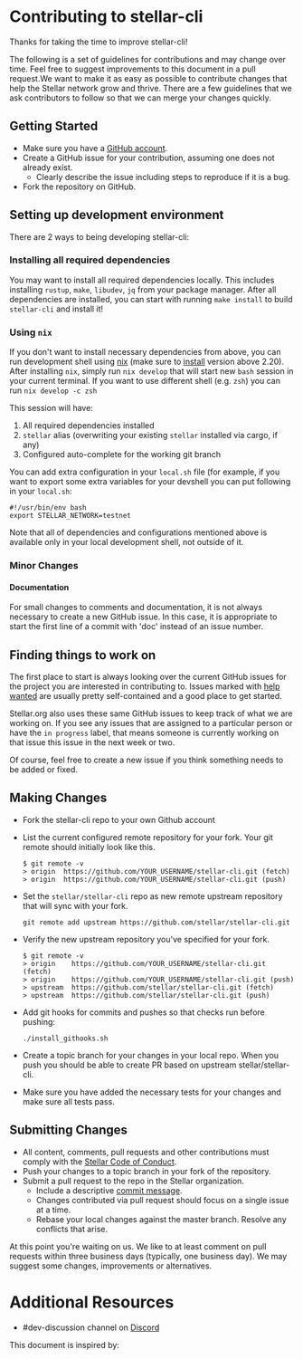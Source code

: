 # Contributing to stellar-cli

Thanks for taking the time to improve stellar-cli!

The following is a set of guidelines for contributions and may change over time.
Feel free to suggest improvements to this document in a pull request.We want to make it as easy as possible to contribute changes that help the Stellar network grow and
thrive. There are a few guidelines that we ask contributors to follow so that we can merge your
changes quickly.

## Getting Started

* Make sure you have a [GitHub account](https://github.com/signup/free).
* Create a GitHub issue for your contribution, assuming one does not already exist.
  * Clearly describe the issue including steps to reproduce if it is a bug.
* Fork the repository on GitHub.

## Setting up development environment

There are 2 ways to being developing stellar-cli:

### Installing all required dependencies 

You may want to install all required dependencies locally. This includes installing `rustup`, `make`, `libudev`, `jq` from your package manager. After all dependencies are installed, you can start with running `make install` to build `stellar-cli` and install it! 

### Using `nix`

If you don't want to install necessary dependencies from above, you can run development shell using [nix](https://nixos.org/guides/how-nix-works/) (make sure to [install](https://nixos.org/download/) version above 2.20). After installing `nix`, simply run `nix develop` that will start new `bash` session in your current terminal. If you want to use different shell (e.g. `zsh`) you can run `nix develop -c zsh`

This session will have:
1. All required dependencies installed
2. `stellar` alias (overwriting your existing `stellar` installed via cargo, if any)
3. Configured auto-complete for the working git branch

You can add extra configuration in your `local.sh` file (for example, if you want to export some extra variables for your devshell you can put following in your `local.sh`:
```shell
#!/usr/bin/env bash
export STELLAR_NETWORK=testnet
```
Note that all of dependencies and configurations mentioned above is available only in your local development shell, not outside of it.


### Minor Changes

#### Documentation

For small changes to comments and documentation, it is not
always necessary to create a new GitHub issue. In this case, it is
appropriate to start the first line of a commit with 'doc' instead of
an issue number.

## Finding things to work on

The first place to start is always looking over the current GitHub issues for the project you are
interested in contributing to. Issues marked with [help wanted][help-wanted] are usually pretty
self-contained and a good place to get started.

Stellar.org also uses these same GitHub issues to keep track of what we are working on. If you see
any issues that are assigned to a particular person or have the `in progress` label, that means
someone is currently working on that issue this issue in the next week or two.

Of course, feel free to create a new issue if you think something needs to be added or fixed.


## Making Changes

* Fork the stellar-cli repo to your own Github account

* List the current configured remote repository for your fork. Your git remote
should initially look like this. 
   ```
   $ git remote -v
   > origin  https://github.com/YOUR_USERNAME/stellar-cli.git (fetch)
   > origin  https://github.com/YOUR_USERNAME/stellar-cli.git (push)
   ```

* Set the `stellar/stellar-cli` repo as new remote upstream repository that will
sync with your fork. 
  ```
  git remote add upstream https://github.com/stellar/stellar-cli.git
  ```

* Verify the new upstream repository you've specified for your fork.
  ```
  $ git remote -v
  > origin    https://github.com/YOUR_USERNAME/stellar-cli.git (fetch)
  > origin    https://github.com/YOUR_USERNAME/stellar-cli.git (push)
  > upstream  https://github.com/stellar/stellar-cli.git (fetch)
  > upstream  https://github.com/stellar/stellar-cli.git (push)
  ```

* Add git hooks for commits and pushes so that checks run before pushing:
  ```
  ./install_githooks.sh
  ```

* Create a topic branch for your changes in your local repo. When you push you should be able
to create PR based on upstream stellar/stellar-cli.

* Make sure you have added the necessary tests for your changes and make sure all tests pass.


## Submitting Changes

* All content, comments, pull requests and other contributions must comply with the
  [Stellar Code of Conduct][coc].
* Push your changes to a topic branch in your fork of the repository.
* Submit a pull request to the repo in the Stellar organization.
  * Include a descriptive [commit message][commit-msg].
  * Changes contributed via pull request should focus on a single issue at a time.
  * Rebase your local changes against the master branch. Resolve any conflicts that arise.


At this point you're waiting on us. We like to at least comment on pull requests within three
business days (typically, one business day). We may suggest some changes, improvements or
alternatives.

# Additional Resources

* #dev-discussion channel on [Discord](https://discord.gg/BYPXtmwX)

This document is inspired by:

[help-wanted]: https://github.com/stellar/stellar-cli/contribute 
[commit-msg]: https://github.com/erlang/otp/wiki/Writing-good-commit-messages
[coc]: https://github.com/stellar/.github/blob/master/CODE_OF_CONDUCT.md

